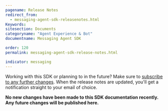 ```yaml
---
pagename: Release Notes
redirect_from:
  - messaging-agent-sdk-releasenotes.html
Keywords:
sitesection: Documents
categoryname: "Agent Experience & Bot"
documentname: Messaging Agent SDK

order: 120
permalink: messaging-agent-sdk-release-notes.html

indicator: messaging
---
```


<div class="subscribe">Working with this SDK or planning to in the future? Make sure to <a href="https://visualping.io/?url=developers.liveperson.com/messaging-agent-sdk-releasenotes.html&mode=web&css=post-content" target="_blank">subscribe to any further changes</a>. When the release notes are updated, you'll get a notification straight to your email of choice.</div>

**No new changes have been made to this SDK documentation recently. Any future changes will be published here.**

